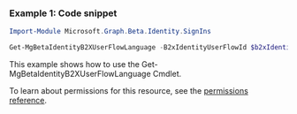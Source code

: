 ### Example 1: Code snippet

```powershell
Import-Module Microsoft.Graph.Beta.Identity.SignIns

Get-MgBetaIdentityB2XUserFlowLanguage -B2xIdentityUserFlowId $b2xIdentityUserFlowId -UserFlowLanguageConfigurationId $userFlowLanguageConfigurationId
```
This example shows how to use the Get-MgBetaIdentityB2XUserFlowLanguage Cmdlet.

To learn about permissions for this resource, see the [permissions reference](/graph/permissions-reference).

